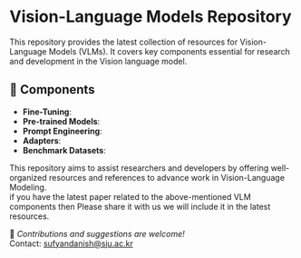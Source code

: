 # Vision-Language Models Repository  

This repository provides the latest collection of resources for Vision-Language Models (VLMs). It covers key components essential for research and development in the Vision language model.  

## 📌 Components  

- **Fine-Tuning**:  
- **Pre-trained Models**:   
- **Prompt Engineering**:  
- **Adapters**: 
- **Benchmark Datasets**: 

This repository aims to assist researchers and developers by offering well-organized resources and references to advance work in Vision-Language Modeling.  
if you have the latest paper related to the above-mentioned VLM components then Please share it with us we will include it in the latest resources. 

🚀 *Contributions and suggestions are welcome!*  
Contact: sufyandanish@sju.ac.kr
